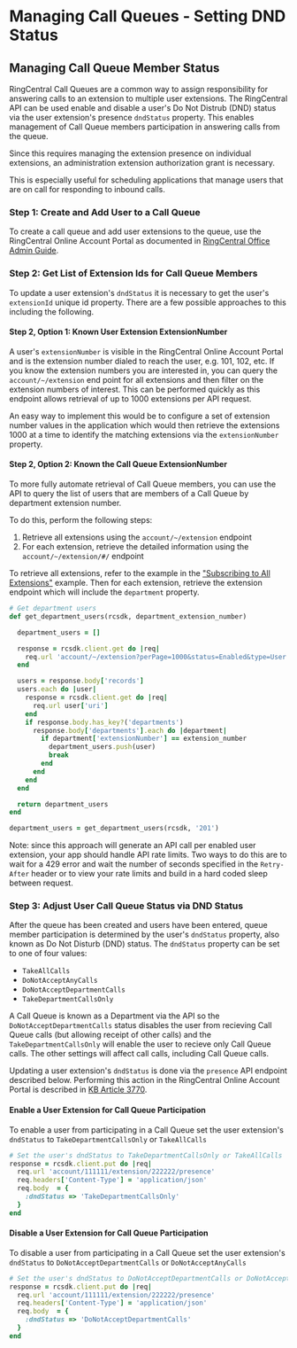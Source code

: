 # Managing Call Queues - Setting DND Status

## Managing Call Queue Member Status

RingCentral Call Queues are a common way to assign responsibility for answering calls to an extension to multiple user extensions. The RingCentral API can be used enable and disable a user's Do Not Distrub (DND) status via the user extension's presence `dndStatus` property. This enables management of Call Queue members participation in answering calls from the queue.

Since this requires managing the extension presence on individual extensions, an administration extension authorization grant is necessary.

This is especially useful for scheduling applications that manage users that are on call for responding to inbound calls.

### Step 1: Create and Add User to a Call Queue

To create a call queue and add user extensions to the queue, use the RingCentral Online Account Portal as documented in [RingCentral Office Admin Guide](http://netstorage.ringcentral.com/guides/office_admin_guide.pdf).

### Step 2: Get List of Extension Ids for Call Queue Members

To update a user extension's `dndStatus` it is necessary to get the user's `extensionId` unique id property. There are a few possible approaches to this including the following.

#### Step 2, Option 1: Known User Extension ExtensionNumber

A user's `extensionNumber` is visible in the RingCentral Online Account Portal and is the extension number dialed to reach the user, e.g. 101, 102, etc. If you know the extension numbers you are interested in, you can query the `account/~/extension` end point for all extensions and then filter on the extension numbers of interest. This can be performed quickly as this endpoint allows retrieval of up to 1000 extensions per API request.

An easy way to implement this would be to configure a set of extension number values in the application which would then retrieve the extensions 1000 at a time to identify the matching extensions via the `extensionNumber` property.

#### Step 2, Option 2: Known the Call Queue ExtensionNumber

To more fully automate retrieval of Call Queue members, you can use the API to query the list of users that are members of a Call Queue by department extension number.

To do this, perform the following steps:

1. Retrieve all extensions using the `account/~/extension` endpoint
2. For each extension, retrieve the detailed information using the `account/~/extension/#/` endpoint

To retrieve all extensions, refer to the example in the ["Subscribing to All Extensions"](http://ringcentral-sdk-ruby.readthedocs.org/en/latest/usage/notifications/Subscriptions/#subscribing-to-all-extensions) example. Then for each extension, retrieve the extension endpoint which will include the `department` property.

```ruby
# Get department users
def get_department_users(rcsdk, department_extension_number)

  department_users = []

  response = rcsdk.client.get do |req|
    req.url 'account/~/extension?perPage=1000&status=Enabled&type=User'
  end

  users = response.body['records']
  users.each do |user|
    response = rcsdk.client.get do |req|
  	  req.url user['uri']
    end
    if response.body.has_key?('departments')
      response.body['departments'].each do |department|
        if department['extensionNumber'] == extension_number
          department_users.push(user)
          break
        end
      end
    end
  end

  return department_users
end

department_users = get_department_users(rcsdk, '201')
```

Note: since this approach will generate an API call per enabled user extension, your app should handle API rate limits. Two ways to do this are to wait for a 429 error and wait the number of seconds specified in the `Retry-After` header or to view your rate limits and build in a hard coded sleep between request.

### Step 3: Adjust User Call Queue Status via DND Status

After the queue has been created and users have been entered, queue member participation is determined by the user's `dndStatus` property, also known as Do Not Disturb (DND) status. The `dndStatus` property can be set to one of four values:

* `TakeAllCalls`
* `DoNotAcceptAnyCalls`
* `DoNotAcceptDepartmentCalls`
* `TakeDepartmentCallsOnly`

A Call Queue is known as a Department via the API so the `DoNotAcceptDepartmentCalls` status disables the user from recieving Call Queue calls (but allowing receipt of other calls) and the `TakeDepartmentCallsOnly` will enable the user to recieve only Call Queue calls. The other settings will affect call calls, including Call Queue calls.

Updating a user extension's `dndStatus` is done via the `presence` API endpoint described below. Performing this action in the RingCentral Online Account Portal is described in [KB Article 3770](http://success.ringcentral.com/articles/en_US/RC_Knowledge_Article/3770).

#### Enable a User Extension for Call Queue Participation

To enable a user from participating in a Call Queue set the user extension's `dndStatus` to `TakeDepartmentCallsOnly` or `TakeAllCalls`

```ruby
# Set the user's dndStatus to TakeDepartmentCallsOnly or TakeAllCalls
response = rcsdk.client.put do |req|
  req.url 'account/111111/extension/222222/presence'
  req.headers['Content-Type'] = 'application/json'
  req.body  = {
    :dndStatus => 'TakeDepartmentCallsOnly'
  }
end
```

#### Disable a User Extension for Call Queue Participation

To disable a user from participating in a Call Queue set the user extension's `dndStatus` to `DoNotAcceptDepartmentCalls` or `DoNotAcceptAnyCalls`

```ruby
# Set the user's dndStatus to DoNotAcceptDepartmentCalls or DoNotAcceptAnyCalls
response = rcsdk.client.put do |req|
  req.url 'account/111111/extension/222222/presence'
  req.headers['Content-Type'] = 'application/json'
  req.body  = {
    :dndStatus => 'DoNotAcceptDepartmentCalls'
  }
end
```
